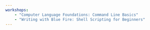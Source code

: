 ```yaml
---
workshops:
    - "Computer Language Foundations: Command Line Basics"
    - "Writing with Blue Fire: Shell Scripting for Beginners" 
---
```

